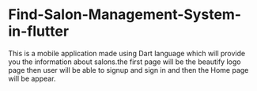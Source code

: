 # Find-Salon-Management-System-in-flutter
This is a mobile application made using Dart language which will provide you the information about salons.the first page will be the beautify logo page
then user will be able to signup and sign in and then the 
Home page will be appear.

